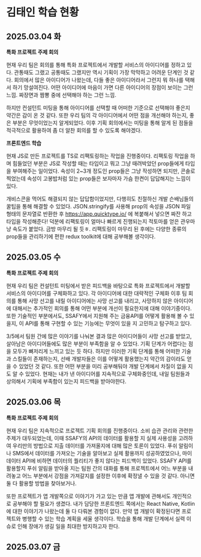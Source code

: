 # 김태인 학습 현황

## 2025.03.04 화
**특화 프로젝트 주제 회의**

현재 우리 팀은 회의를 통해 특화 프로젝트에서 개발할 서비스의 아이디어를 정하고 있다. 관통때도 그랬고 공통때도 그랬지만 역시 기획이 가장 막막하고 어려운 단계인 것 같다. 회의에서 많은 아이디어가 나왔는데, 다들 좋은 아이디어라서 그런지 뭐 하나를 택해서 하기 망설여진다. 어떤 아이디어에 마음이 가면 다른 아이디어의 장점이 보이는 그런 느낌. 짜장면과 짬뽕 중에 선택해야 하는 그런 느낌. 

하지만 컨설턴트 미팅을 통해 아이디어를 선택할 때 어떠한 기준으로 선택해야 좋은지 약간은 감이 온 것 같다. 또한 우리 팀의 각 아이디어에서 어떤 점을 개선해야 하는지, 좋은 부분은 무엇이었는지 알게되었다. 이후 기획 회의에서는 미팅을 통해 알게 된 점들을 적극적으로 활용하여 좀 더 알찬 회의를 할 수 있도록 해야겠다.  

**프론트엔드 학습**  

현재 JS로 만든 프로젝트를 TS로 리팩토링하는 작업을 진행중이다. 리팩토링 작업을 하며 힘들었던 부분은 JS로 작성할 때는 타입이고 뭐고 그냥 때려박았던 prop들에게 타입을 부여해주는 일이었다. 속성이 2~3개 정도인 prop들은 그냥 작성하면 되지만, 콘솔로 찍었는데 속성이 고봉밥처럼 있는 prop들은 보자마자 가슴 한켠이 답답해지는 느낌이 있다.  

개비스콘을 먹어도 해결되지 않는 답답함이었지만, 다행히도 친절하신 개발 슨배님들의 꿀팁을 통해 해결할 수 있었다. JSON.stringify를 사용해 prop의 속성을 JSON 파일 형태의 문자열로 반환한 후 https://app.quicktype.io/ 에 복붙해서 넣으면 짜잔 하고 타입을 작성해준다! 덕분에 리팩토링이 얼마나 빠르게 진행되는지 적토마를 얻은 관우마냥 속도가 붙었다. 금방 마무리 될 듯ㅎ. 리팩토링이 마무리 된 후에는 다양한 종류의 prop들을 관리하기에 편한 redux toolkit에 대해 공부해볼 생각이다.

## 2025.03.05 수
**특화 프로젝트 주제 회의**

현재 우리 팀은 컨설턴트 미팅에서 받은 피드백을 바탕으로 특화 프로젝트에서 개발할 서비스의 아이디어를 구체화하고 있다. 각 아이디어에 대한 대략적인 구체화 이후 팀 회의를 통해 사망 선고를 내릴 아이디어에는 사망 선고를 내리고, 사망하지 않은 아이디어에 대해서는 추가적인 회의를 통해 어떤 부분에 개선이 필요한지에 대해 이야기중이다. 또한 기술적인 부분에서도, SSAFY에서 지원해 주는 금융API를 어떻게 활용해 볼 수 있을지, 이 API를 통해 구현할 수 있는 기능에는 무엇이 있을 지 고민하고 탐구하고 있다.

3/5에서 팀원 간에 많은 이야기를 나눠본 결과 많은 아이디어들이 사망 선고를 받았고, 살아남은 아이디어들에도 많은 부분이 부족함을 알 수 있었다. 기획 단계가 어렵다는 점을 모두가 뼈저리게 느끼고 있는 듯 하다. 하지만 이러한 기획 단계를 통해 어떠한 기술과 스킬들이 존재하는지, 선배 개발자들은 이를 어떻게 활용했는지 약간의 감이라도 얻을 수 있었던 것 같다. 또한 어떤 부분을 미리 공부해둬야 개발 단계에서 차질이 없을 지도 알 수 있었다. 현재는 내가 낸 아이디어를 지속적으로 구체화중인데, 내일 팀원들과 상의해서 기획에 부족함이 있는지 피드백을 받아야한다.

## 2025.03.06 목
**특화 프로젝트 주제 회의**

현재 우리 팀은 지속적으로 프로젝트 기획 회의를 진행중이다. 소비 습관 관리와 관련한 주제가 대두되었는데, 이때 SSAFY의 API의 데이터를 활용할 지 실제 사용성을 고려하여 우리만의 방법으로 지출 데이터를 가져올지에 대해 많은 토론이 있었다. 푸쉬 알림이나 SMS에서 데이터를 가져오는 기술을 알아보고 실제 활용까지 성공하였었으나, 마이데이터 API에 비하면 데이터의 퀄리티가 좋지 않다는 피드백이 있었다. SSAFY API를 활용할지 푸쉬 알림을 받아올 지는 팀원 간의 대화를 통해 프로젝트에서 어느 부분을 내려놓고 어느 부분에서 강점을 가져갈지를 설정한 이후에 확정낼 수 있을 것 같다. 아니면 둘 다 활용할 방법을 찾아보거나.

또한 프로젝트가 앱 개발쪽으로 이야기가 가고 있는 만큼 앱 개발에 관해서도 개인적으로 공부해야 할 필요가 생겼다. 내가 담당한 프론트엔드 쪽에서는 React Native, Kotlin에 대한 이야기가 나왔는데 둘 다 다뤄본 경험이 없다. 만약 앱 개발이 확정된다면 프로젝트와 병행할 수 있는 학습 계획을 세울 생각이다. 학습을 통해 개발 단계에서 실력 이슈로 인해 장애가 생길 일을 최대한 방지하고자 한다.

## 2025.03.07 금
